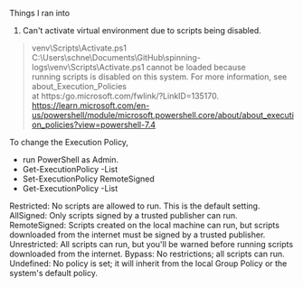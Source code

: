 Things I ran into

1. Can't activate virtual environment due to scripts being disabled. 

> venv\Scripts\Activate.ps1
    C:\Users\schne\Documents\GitHub\spinning-logs\venv\Scripts\Activate.ps1 cannot be loaded because  
    running scripts is disabled on this system. For more information, see about_Execution_Policies    
    at https:/go.microsoft.com/fwlink/?LinkID=135170.
    https://learn.microsoft.com/en-us/powershell/module/microsoft.powershell.core/about/about_execution_policies?view=powershell-7.4

To change the Execution Policy, 
- run PowerShell as Admin. 
- Get-ExecutionPolicy -List
- Set-ExecutionPolicy RemoteSigned
- Get-ExecutionPolicy -List

Restricted: No scripts are allowed to run. This is the default setting.
AllSigned: Only scripts signed by a trusted publisher can run.
RemoteSigned: Scripts created on the local machine can run, but scripts downloaded from the internet must be signed by a trusted publisher.
Unrestricted: All scripts can run, but you'll be warned before running scripts downloaded from the internet.
Bypass: No restrictions; all scripts can run.
Undefined: No policy is set; it will inherit from the local Group Policy or the system's default policy.